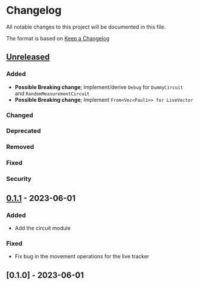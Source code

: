 # Changelog
All notable changes to this project will be documented in this file.

The format is based on [Keep a Changelog](https://keepachangelog.com/en/1.0.0/)

## [Unreleased]
### Added
- **Possible Breaking change**; Implement/derive `Debug` for `DummyCircuit` and
  `RandomMeasurementCircuit`
- **Possible Breaking change**; Implement `From<Vec<Pauli>> for LiveVector`
### Changed
### Deprecated
### Removed
### Fixed
### Security

## [0.1.1] - 2023-06-01
### Added
- Add the circuit module
### Fixed
- Fix bug in the movement operations for the live tracker

## [0.1.0] - 2023-06-01

[Unreleased]: https://github.com/taeruh/pauli_tracker/compare/v0.1.1...HEAD
[0.1.1]: https://github.com/taeruh/pauli_tracker/compare/v0.1.0...v0.1.1
